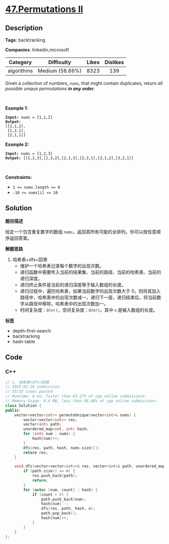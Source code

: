 # [47.Permutations II](https://leetcode.com/problems/permutations-ii/description/)

## Description

**Tags**: backtracking

**Companies**: linkedin,microsoft

|  Category  |   Difficulty    | Likes | Dislikes |
| :--------: | :-------------: | :---: | :------: |
| algorithms | Medium (58.66%) | 8323  |   139    |

<p>Given a collection of numbers, <code>nums</code>,&nbsp;that might contain duplicates, return <em>all possible unique permutations <strong>in any order</strong>.</em></p>
<p>&nbsp;</p>
<p><strong class="example">Example 1:</strong></p>
<pre><code><strong>Input:</strong> nums = [1,1,2]
<strong>Output:</strong>
[[1,1,2],
 [1,2,1],
 [2,1,1]]</code></pre>
<p><strong class="example">Example 2:</strong></p>
<pre><code><strong>Input:</strong> nums = [1,2,3]
<strong>Output:</strong> [[1,2,3],[1,3,2],[2,1,3],[2,3,1],[3,1,2],[3,2,1]]</code></pre>
<p>&nbsp;</p>
<p><strong>Constraints:</strong></p>
<ul>
  <li><code>1 &lt;= nums.length &lt;= 8</code></li>
  <li><code>-10 &lt;= nums[i] &lt;= 10</code></li>
</ul>

## Solution

**题目描述**

给定一个包含重复数字的数组 `nums`，返回其所有可能的全排列。你可以按任意顺序返回答案。

**解题思路**

1. 哈希表+dfs+回溯
   - 维护一个哈希表记录每个数字的出现次数。
   - 递归函数中需要传入当前的结果集、当前的路径、当前的哈希表、当前的递归深度。
   - 递归终止条件是当前的递归深度等于输入数组的长度。
   - 递归过程中，遍历哈希表，如果当前数字的出现次数大于 0，则将其加入路径中，哈希表中的出现次数减一，递归下一层，递归结束后，将当前数字从路径中移除，哈希表中的出现次数加一。
   - 时间复杂度：`O(n!)`，空间复杂度：`O(n!)`。其中 `n` 是输入数组的长度。

**标签**

- depth-first-search
- backtracking
- hash-table

<!-- code start -->
## Code

### C++

```cpp
// 1. 哈希表+dfs+回溯
// 2023-02-28 submission
// 33/33 cases passed
// Runtime: 6 ms, faster than 83.27% of cpp online submissions.
// Memory Usage: 8.4 MB, less than 88.88% of cpp online submissions.
class Solution {
public:
    vector<vector<int>> permuteUnique(vector<int>& nums) {
        vector<vector<int>> res;
        vector<int> path;
        unordered_map<int, int> hash;
        for (int& num : nums) {
            hash[num]++;
        }
        dfs(res, path, hash, nums.size());
        return res;
    }

    void dfs(vector<vector<int>>& res, vector<int>& path, unordered_map<int, int>& hash, int n) {
        if (path.size() == n) {
            res.push_back(path);
            return;
        }
        for (auto& [num, count] : hash) {
            if (count > 0) {
                path.push_back(num);
                hash[num]--;
                dfs(res, path, hash, n);
                path.pop_back();
                hash[num]++;
            }
        }
    }
};
```

<!-- code end -->
